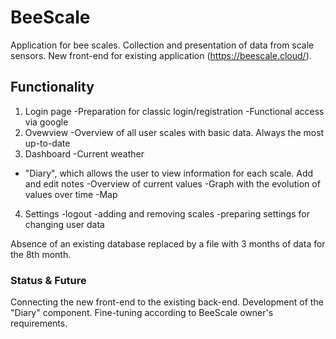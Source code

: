 # BeeScale

Application for bee scales. Collection and presentation of data from scale sensors. New front-end for existing application (https://beescale.cloud/).

## Functionality

1. Login page
  -Preparation for classic login/registration
  -Functional access via google
2. Ovewview
  -Overview of all user scales with basic data. Always the most up-to-date
3. Dashboard
  -Current weather
  - "Diary", which allows the user to view information for each scale. Add and edit notes
  -Overview of current values
  -Graph with the evolution of values over time
  -Map
4. Settings
  -logout
  -adding and removing scales
  -preparing settings for changing user data
  
Absence of an existing database replaced by a file with 3 months of data for the 8th month. 
  
### Status & Future

Connecting the new front-end to the existing back-end. 
Development of the "Diary" component. 
Fine-tuning according to BeeScale owner's requirements.

